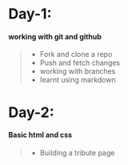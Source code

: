 # Day-1:
#### working with git and github
>- Fork and clone a repo
>- Push and fetch changes
>- working with branches
>- learnt using markdown

# Day-2:
#### Basic html and css
>- Building a tribute page